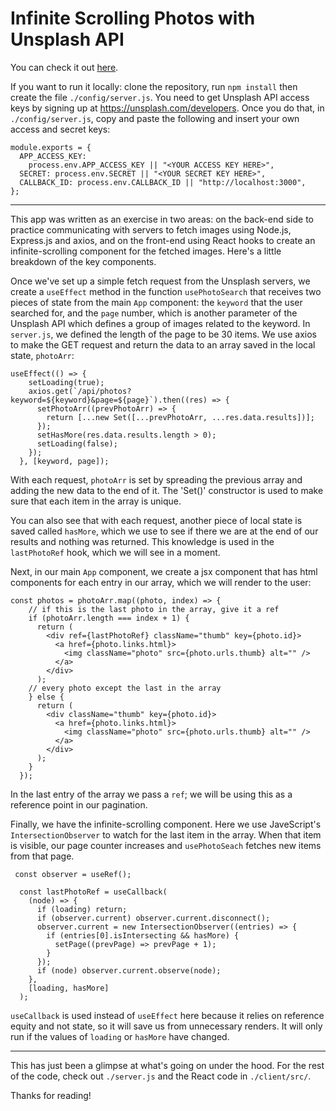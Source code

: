 # Infinite Scrolling Photos with Unsplash API

You can check it out [here](https://sunkenworld.com/infinite-photos). 

If you want to run it locally: clone the repository, run `npm install` then create the file `./config/server.js`. You need to get Unsplash API access keys by signing up at https://unsplash.com/developers. Once you do that, in `./config/server.js`, copy and paste the following and insert your own access and secret keys:

```
module.exports = {
  APP_ACCESS_KEY:
    process.env.APP_ACCESS_KEY || "<YOUR ACCESS KEY HERE>",
  SECRET: process.env.SECRET || "<YOUR SECRET KEY HERE>",
  CALLBACK_ID: process.env.CALLBACK_ID || "http://localhost:3000",
};
```
***
This app was written as an exercise in two areas: on the back-end side to practice communicating with servers to fetch images using Node.js, Express.js and axios, and on the front-end using React hooks to create an infinite-scrolling component for the fetched images. Here's a little breakdown of the key components.

Once we've set up a simple fetch request from the Unsplash servers, we create a `useEffect` method in the function `usePhotoSearch` that receives two pieces of state from the main `App` component: the `keyword` that the user searched for, and the `page` number, which is another parameter of the Unsplash API which defines a group of images related to the keyword. In `server.js`, we defined the length of the page to be 30 items. We use axios to make the GET request and return the data to an array saved in the local state, `photoArr`:

```
useEffect(() => {
    setLoading(true);
    axios.get(`/api/photos?keyword=${keyword}&page=${page}`).then((res) => {
      setPhotoArr((prevPhotoArr) => {
        return [...new Set([...prevPhotoArr, ...res.data.results])];
      });
      setHasMore(res.data.results.length > 0);
      setLoading(false);
    });
  }, [keyword, page]);
```

With each request, `photoArr` is set by spreading the previous array and adding the new data to the end of it. The 'Set()' constructor is used to make sure that each item in the array is unique.

You can also see that with each request, another piece of local state is saved called `hasMore`, which we use to see if there we are at the end of our results and nothing was returned. This knowledge is used in the `lastPhotoRef` hook, which we will see in a moment.

Next, in our main `App` component, we create a jsx component that has html components for each entry in our array, which we will render to the user: 

```
const photos = photoArr.map((photo, index) => {
    // if this is the last photo in the array, give it a ref
    if (photoArr.length === index + 1) {
      return (
        <div ref={lastPhotoRef} className="thumb" key={photo.id}>
          <a href={photo.links.html}>
            <img className="photo" src={photo.urls.thumb} alt="" />
          </a>
        </div>
      );
    // every photo except the last in the array
    } else {
      return (
        <div className="thumb" key={photo.id}>
          <a href={photo.links.html}>
            <img className="photo" src={photo.urls.thumb} alt="" />
          </a>
        </div>
      );
    }
  });
```

In the last entry of the array we pass a `ref`; we will be using this as a reference point in our pagination.

Finally, we have the infinite-scrolling component. Here we use JaveScript's `IntersectionObserver` to watch for the last item in the array. When that item is visible, our page counter increases and `usePhotoSeach` fetches new items from that page.

```
 const observer = useRef();

  const lastPhotoRef = useCallback(
    (node) => {
      if (loading) return;
      if (observer.current) observer.current.disconnect();
      observer.current = new IntersectionObserver((entries) => {
        if (entries[0].isIntersecting && hasMore) {
          setPage((prevPage) => prevPage + 1);
        }
      });
      if (node) observer.current.observe(node);
    },
    [loading, hasMore]
  );
```

`useCallback` is used instead of `useEffect` here because it relies on reference equity and not state, so it will save us from unnecessary renders. It will only run if the values of `loading` or `hasMore` have changed.

***

This has just been a glimpse at what's going on under the hood. For the rest of the code, check out `./server.js` and the React code in `./client/src/`.

Thanks for reading!
